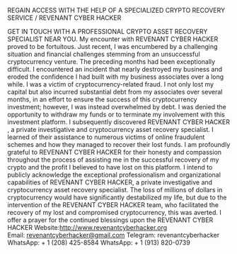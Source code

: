 REGAIN ACCESS WITH THE HELP OF A SPECIALIZED CRYPTO RECOVERY SERVICE / REVENANT CYBER HACKER

GET IN TOUCH WITH A PROFESSIONAL CRYPTO ASSET RECOVERY SPECIALIST NEAR YOU. My encounter with REVENANT CYBER HACKER proved to be fortuitous. Just recent, I was encumbered by a challenging situation and financial challenges stemming from an unsuccessful cryptocurrency venture. The preceding months had been exceptionally difficult. I encountered an incident that nearly destroyed my business and eroded the confidence I had built with my business associates over a long while. I was a victim of cryptocurrency-related fraud. I not only lost my capital but also incurred substantial debt from my associates over several months, in an effort to ensure the success of this cryptocurrency investment; however, I was instead overwhelmed by debt. I was denied the opportunity to withdraw my funds or to terminate my involvement with this investment platform. I subsequently discovered REVENANT CYBER HACKER , a private investigative and cryptocurrency asset recovery specialist. I learned of their assistance to numerous victims of online fraudulent schemes and how they managed to recover their lost funds. I am profoundly grateful to REVENANT CYBER HACKER for their honesty and compassion throughout the process of assisting me in the successful recovery of my crypto and the profit I believed to have lost on this platform. I intend to publicly acknowledge the exceptional professionalism and organizational capabilities of REVENANT CYBER HACKER, a private investigative and cryptocurrency asset recovery specialist. The loss of millions of dollars in cryptocurrency would have significantly destabilized my life, but due to the intervention of the REVENANT CYBER HACKER team, who facilitated the recovery of my lost and compromised cryptocurrency, this was averted. I offer a prayer for the continued blessings upon the REVENANT CYBER HACKER
Website:http://www.revenantcyberhacker.org
Email: revenantcyberhacker@gmail.com
Telegram: revenantcyberhacker
WhatsApp: + 1 (208) 425-8584
WhatsApp: + 1 (913) 820-0739
